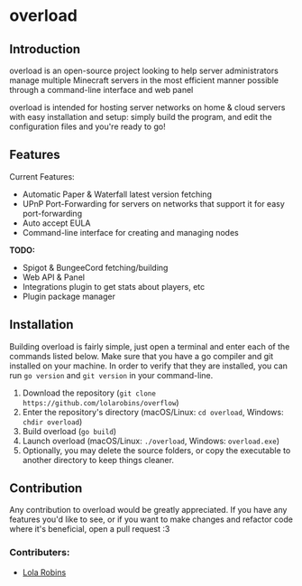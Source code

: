 # overload
## Introduction
overload is an open-source project looking to help server administrators manage multiple Minecraft servers in the most efficient manner possible through a command-line interface and web panel

overload is intended for hosting server networks on home & cloud servers with easy installation and setup: simply build the program, and edit the configuration files and you're ready to go!

## Features
Current Features:
- Automatic Paper & Waterfall latest version fetching
- UPnP Port-Forwarding for servers on networks that support it for easy port-forwarding
- Auto accept EULA
- Command-line interface for creating and managing nodes

**TODO:**
- Spigot & BungeeCord fetching/building
- Web API & Panel
- Integrations plugin to get stats about players, etc
- Plugin package manager

## Installation
Building overload is fairly simple, just open a terminal and enter each of the commands listed below. Make sure that you have a go compiler and git installed on your machine. In order to verify that they are installed, you can run `go version` and `git version` in your command-line.

1. Download the repository (`git clone https://github.com/lolarobins/overflow`)
2. Enter the repository's directory (macOS/Linux: `cd overload`, Windows: `chdir overload`)
3. Build overload (`go build`)
4. Launch overload (macOS/Linux: `./overload`, Windows: `overload.exe`)
5. Optionally, you may delete the source folders, or copy the executable to another directory to keep things cleaner.

## Contribution
Any contribution to overload would be greatly appreciated. If you have any features you'd like to see, or if you want to make changes and refactor code where it's beneficial, open a pull request :3

### Contributers:
- [Lola Robins](https://github.com/lolarobins)

